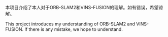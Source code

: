 本项目介绍了本人对于ORB-SLAM2和VINS-FUSION的理解。如有错误，希望谅解。

This project introduces my understanding of ORB-SLAM2 and VINS-FUSION. If there is any mistake, we hope to understand.
